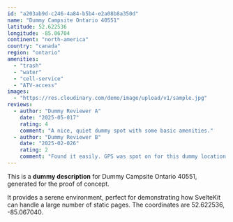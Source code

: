 ```yaml
---
id: "a203ab9d-c246-4a84-b5b4-e2a08b8a350d"
name: "Dummy Campsite Ontario 40551"
latitude: 52.622536
longitude: -85.06704
continent: "north-america"
country: "canada"
region: "ontario"
amenities:
  - "trash"
  - "water"
  - "cell-service"
  - "ATV-access"
images:
  - "https://res.cloudinary.com/demo/image/upload/v1/sample.jpg"
reviews:
  - author: "Dummy Reviewer A"
    date: "2025-05-017"
    rating: 4
    comment: "A nice, quiet dummy spot with some basic amenities."
  - author: "Dummy Reviewer B"
    date: "2025-02-026"
    rating: 2
    comment: "Found it easily. GPS was spot on for this dummy location."
---
```


This is a **dummy description** for Dummy Campsite Ontario 40551, generated for the proof of concept.

It provides a serene environment, perfect for demonstrating how SvelteKit can handle a large number of static pages. The coordinates are 52.622536, -85.067040.
